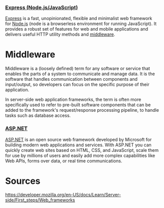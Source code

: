 ### [Express (Node.js/JavaScript)](https://developer.mozilla.org/en-US/docs/Learn/Server-side/First_steps/Web_frameworks#express_node.jsjavascript "Permalink to Express (Node.js/JavaScript)")

[Express](https://expressjs.com/) is a fast, unopinionated, flexible and minimalist web framework for [Node.js](https://nodejs.org/en/) (node is a browserless environment for running JavaScript). It provides a robust set of features for web and mobile applications and delivers useful HTTP utility methods and [middleware](https://developer.mozilla.org/en-US/docs/Glossary/Middleware).


# Middleware

Middleware is a (loosely defined) term for any software or service that enables the parts of a system to communicate and manage data. It is the software that handles communication between components and input/output, so developers can focus on the specific purpose of their application.

In server-side web application frameworks, the term is often more specifically used to refer to pre-built software components that can be added to the framework's request/response processing pipeline, to handle tasks such as database access.

### [ASP.NET](https://developer.mozilla.org/en-US/docs/Learn/Server-side/First_steps/Web_frameworks#asp.net "Permalink to ASP.NET")

[ASP.NET](https://dotnet.microsoft.com/en-us/apps/aspnet) is an open source web framework developed by Microsoft for building modern web applications and services. With ASP.NET you can quickly create web sites based on HTML, CSS, and JavaScript, scale them for use by millions of users and easily add more complex capabilities like Web APIs, forms over data, or real time communications.

# Sources

https://developer.mozilla.org/en-US/docs/Learn/Server-side/First_steps/Web_frameworks